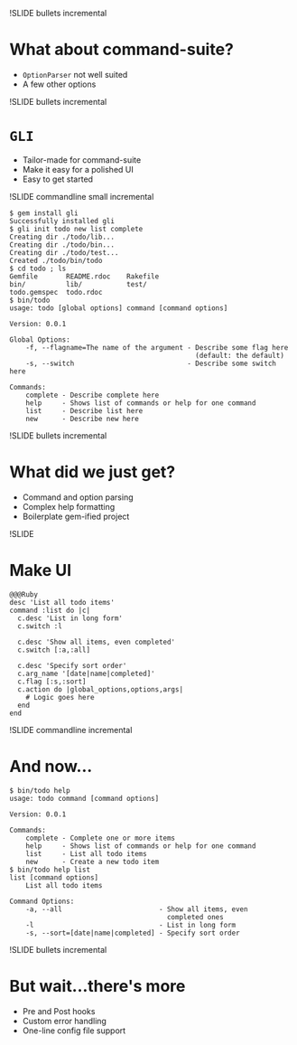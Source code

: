!SLIDE bullets incremental
# What about command-suite?
* `OptionParser` not well suited
* A few other options

!SLIDE bullets incremental
# `GLI`
* Tailor-made for command-suite
* Make it easy for a polished UI
* Easy to get started

!SLIDE commandline small incremental

    $ gem install gli
    Successfully installed gli
    $ gli init todo new list complete
    Creating dir ./todo/lib...
    Creating dir ./todo/bin...
    Creating dir ./todo/test...
    Created ./todo/bin/todo
    $ cd todo ; ls
    Gemfile       README.rdoc    Rakefile
    bin/          lib/           test/         
    todo.gemspec  todo.rdoc
    $ bin/todo
    usage: todo [global options] command [command options]

    Version: 0.0.1

    Global Options:
        -f, --flagname=The name of the argument - Describe some flag here 
                                                  (default: the default)
        -s, --switch                            - Describe some switch here

    Commands:
        complete - Describe complete here
        help     - Shows list of commands or help for one command
        list     - Describe list here
        new      - Describe new here
   
!SLIDE bullets incremental
# What did we just get?
* Command and option parsing
* Complex help formatting
* Boilerplate gem-ified project

!SLIDE
# Make UI

    @@@Ruby
    desc 'List all todo items'
    command :list do |c|
      c.desc 'List in long form'
      c.switch :l

      c.desc 'Show all items, even completed'
      c.switch [:a,:all]

      c.desc 'Specify sort order'
      c.arg_name '[date|name|completed]'
      c.flag [:s,:sort]
      c.action do |global_options,options,args|
        # Logic goes here
      end
    end
   
!SLIDE commandline incremental
# And now…
    $ bin/todo help
    usage: todo command [command options]

    Version: 0.0.1

    Commands:
        complete - Complete one or more items
        help     - Shows list of commands or help for one command
        list     - List all todo items
        new      - Create a new todo item
    $ bin/todo help list
    list [command options] 
        List all todo items

    Command Options:
        -a, --all                        - Show all items, even 
                                           completed ones
        -l                               - List in long form
        -s, --sort=[date|name|completed] - Specify sort order


!SLIDE bullets incremental
# But wait…there's more
* Pre and Post hooks
* Custom error handling
* One-line config file support
